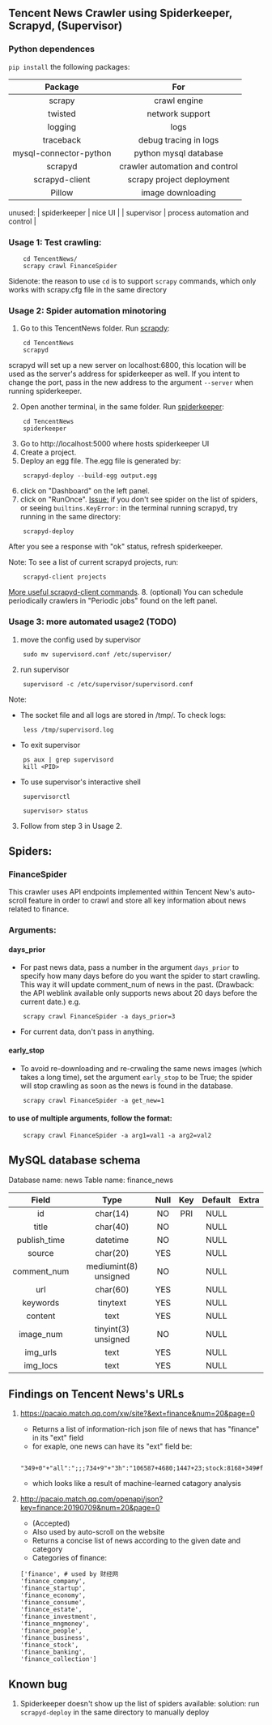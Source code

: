## Tencent News Crawler using Spiderkeeper, Scrapyd, (Supervisor)

### Python dependences 
```pip install``` the following packages:

|         Package        |              For               |
|:----------------------:|:------------------------------:|
|         scrapy         |           crawl engine         |
|         twisted        |         network support        |
|         logging        |              logs              |
|        traceback       |      debug tracing in logs     |
| mysql-connector-python |      python mysql database     |
|         scrapyd        | crawler automation and control |
|     scrapyd-client     |    scrapy project deployment   |
|         Pillow         |       image downloading        |

unused:
|      spiderkeeper      |             nice UI            |
|       supervisor       | process automation and control |

### Usage 1: Test crawling:
```
    cd TencentNews/
    scrapy crawl FinanceSpider
```
Sidenote: the reason to use ```cd``` is to support ```scrapy``` commands, which only works with scrapy.cfg file in the same directory

### Usage 2: Spider automation minotoring

1. Go to this TencentNews folder. Run [scrapdy](https://scrapyd.readthedocs.io/en/stable/overview.html):
```
    cd TencentNews
    scrapyd
```
scrapyd will set up a new server on localhost:6800, this location will be used as the server's address for spiderkeeper as well. If you intent to change the port, pass in the new address to the argument ```--server``` when running spiderkeeper.

2. Open another terminal, in the same folder. Run [spiderkeeper](https://github.com/DormyMo/SpiderKeeper):
```
    cd TencentNews
    spiderkeeper
```
3. Go to http://localhost:5000 where hosts spiderkeeper UI
4. Create a project.
5. Deploy an egg file. The.egg file is generated by:
```
    scrapyd-deploy --build-egg output.egg
```
6. click on "Dashboard" on the left panel.
7. click on "RunOnce". 
[Issue:](https://github.com/DormyMo/SpiderKeeper/issues/87) if you don't see spider on the list of spiders, or seeing ```builtins.KeyError:``` in the terminal running scrapyd, try running in the same directory:
```
    scrapyd-deploy
```
After you see a response with "ok" status, refresh spiderkeeper. 

Note: To see a list of current scrapyd projects, run:
```
    scrapyd-client projects
```
[More useful scrapyd-client commands](https://github.com/scrapy/scrapyd-client).
8. (optional) You can schedule periodically crawlers in "Periodic jobs" found on the left panel.

### Usage 3: more automated usage2 (TODO)
1. move the config used by supervisor
```
    sudo mv supervisord.conf /etc/supervisor/
```
2. run supervisor
```
    supervisord -c /etc/supervisor/supervisord.conf
```
Note: 
    
* The socket file and all logs are stored in /tmp/. To check logs:
```
    less /tmp/supervisord.log
```

* To exit supervisor
```
    ps aux | grep supervisord
    kill <PID>
```

* To use supervisor's interactive shell
```
    supervisorctl

    supervisor> status
```
3. Follow from step 3 in Usage 2.
   
## Spiders:
### FinanceSpider 
This crawler uses API endpoints implemented within Tencent New's auto-scroll feature in order to crawl and store all key information about news related to finance. 
### Arguments:
#### days_prior
- For past news data, pass a number in the argument ```days_prior``` to specify how many days before do you want the spider to start crawling. This way it will update comment_num of news in the past.
(Drawback: the API weblink available only supports news about 20 days before the current date.) e.g.
```
    scrapy crawl FinanceSpider -a days_prior=3
```
- For current data, don't pass in anything.
#### early_stop
- To avoid re-downloading and re-crwaling the same news images (which takes a long time), set the argument ```early_stop``` to be True; the spider will stop crawling as soon as the news is found in the database.
```
    scrapy crawl FinanceSpider -a get_new=1
``` 
#### to use of multiple arguments, follow the format:
```
    scrapy crawl FinanceSpider -a arg1=val1 -a arg2=val2
``` 

## MySQL database schema
Database name: news
Table name: finance_news

| Field        | Type                  | Null | Key | Default | Extra |
|:------------:|:---------------------:|:----:|:---:|:-------:|:-----:|
| id           | char(14)              | NO   | PRI | NULL    |       |
| title        | char(40)              | NO   |     | NULL    |       |
| publish_time | datetime              | NO   |     | NULL    |       |
| source       | char(20)              | YES  |     | NULL    |       |
| comment_num  | mediumint(8) unsigned | NO   |     | NULL    |       |
| url          | char(60)              | YES  |     | NULL    |       |
| keywords     | tinytext              | YES  |     | NULL    |       |
| content      | text                  | YES  |     | NULL    |       |
| image_num    | tinyint(3) unsigned   | NO   |     | NULL    |       |
| img_urls     | text                  | YES  |     | NULL    |       |
| img_locs     | text                  | YES  |     | NULL    |       |

## Findings on Tencent News's URLs
1. https://pacaio.match.qq.com/xw/site?&ext=finance&num=20&page=0
    - Returns a list of information-rich json file of news that has "finance" in its "ext" field
    - for exaple, one news can have its "ext" field be:
    ```
        "349+0"+"all":";;;734+9"+"3h":"106587+4680;1447+23;stock:8168+349#finance:51062+2578;674+9"+"day":"361497+15793;8179+104;stock:29103+1240#finance:176307+8396;734+9"
    ```
    - which looks like a result of machine-learned catagory analysis

2. http://pacaio.match.qq.com/openapi/json?key=finance:20190709&num=20&page=0
    - (Accepted)
    - Also used by auto-scroll on the website
    - Returns a concise list of news according to the given date and category
    - Categories of finance:
    ```
    ['finance', # used by 财经网
    'finance_company',
    'finance_startup',
    'finance_economy',
    'finance_consume',
    'finance_estate',
    'finance_investment',
    'finance_mngmoney',
    'finance_people',
    'finance_business',
    'finance_stock',
    'finance_banking',
    'finance_collection']
    ```

## Known bug

1. Spiderkeeper doesn't show up the list of spiders available:
    solution: run ```scrapyd-deploy``` in the same directory to manually deploy
